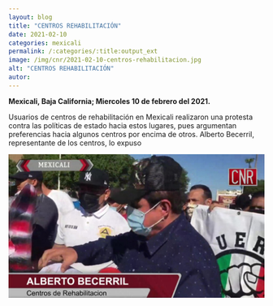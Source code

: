 ```yaml
---
layout: blog
title: "CENTROS REHABILITACIÓN"
date: 2021-02-10
categories: mexicali
permalink: /:categories/:title:output_ext
image: /img/cnr/2021-02-10-centros-rehabilitacion.jpg
alt: "CENTROS REHABILITACIÓN"
autor:
---
```


**Mexicali, Baja California; Miercoles 10 de febrero del 2021.** 

Usuarios de centros de rehabilitación en Mexicali realizaron una protesta contra las políticas de estado hacia estos lugares, pues argumentan preferencias hacia algunos centros por encima de otros. Alberto Becerril, representante de los centros, lo expuso

<div id="carouselExampleSlidesOnly" class="carousel slide" data-ride="carousel">
  <div class="carousel-inner">
    <div class="carousel-item active">
       <img class="d-block w-100" src="/img/cnr/2021-02-10-centros-rehabilitacion.jpg" loading="lazy"  alt="CENTROS REHABILITACIÓN">
    </div>
  </div>
</div>